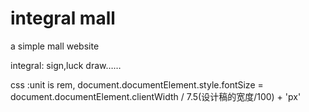 # integral mall

a simple mall website

integral: sign,luck draw……


css :unit is rem,
document.documentElement.style.fontSize = document.documentElement.clientWidth / 7.5(设计稿的宽度/100) + 'px'
